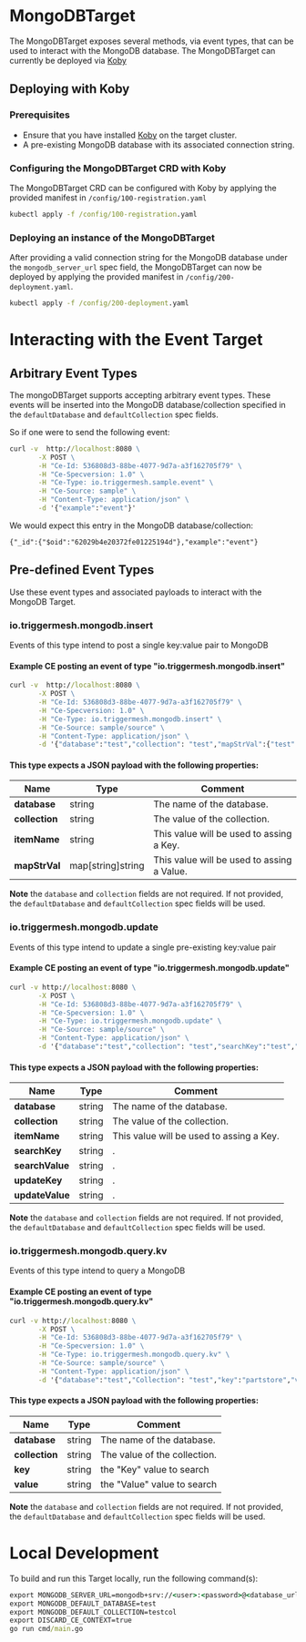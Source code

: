 # MongoDBTarget

The MongoDBTarget exposes several methods, via event types, that can be used to interact with the MongoDB database.
The MongoDBTarget can currently be deployed via [Koby](https://github.com/triggermesh/koby)

## Deploying with Koby

### Prerequisites
* Ensure that you have installed [Koby](https://github.com/triggermesh/koby) on the target cluster.
* A pre-existing MongoDB database with its associated connection string.

### Configuring the MongoDBTarget CRD with Koby
The MongoDBTarget CRD can be configured with Koby by applying the provided manifest in `/config/100-registration.yaml`
```cmd
kubectl apply -f /config/100-registration.yaml
```

### Deploying an instance of the MongoDBTarget
After providing a valid connection string for the MongoDB database under the `mongodb_server_url` spec field,
the MongoDBTarget can now be deployed by applying the provided manifest in `/config/200-deployment.yaml`.
```cmd
kubectl apply -f /config/200-deployment.yaml
```

# Interacting with the Event Target

## Arbitrary Event Types
The mongoDBTarget supports accepting arbitrary event types. These events will be inserted into the MongoDB database/collection specified in the `defaultDatabase` and `defaultCollection` spec fields.

So if one were to send the following event:

```cmd
curl -v  http://localhost:8080 \
       -X POST \
       -H "Ce-Id: 536808d3-88be-4077-9d7a-a3f162705f79" \
       -H "Ce-Specversion: 1.0" \
       -H "Ce-Type: io.triggermesh.sample.event" \
       -H "Ce-Source: sample" \
       -H "Content-Type: application/json" \
       -d '{"example":"event"}'

```

We would expect this entry in the MongoDB database/collection:
```
{"_id":{"$oid":"62029b4e20372fe01225194d"},"example":"event"}
```

## Pre-defined Event Types
Use these event types and associated payloads to interact with the MongoDB Target.

### io.triggermesh.mongodb.insert

Events of this type intend to post a single key:value pair to MongoDB

#### Example CE posting an event of type "io.triggermesh.mongodb.insert"


```cmd
curl -v  http://localhost:8080 \
       -X POST \
       -H "Ce-Id: 536808d3-88be-4077-9d7a-a3f162705f79" \
       -H "Ce-Specversion: 1.0" \
       -H "Ce-Type: io.triggermesh.mongodb.insert" \
       -H "Ce-Source: sample/source" \
       -H "Content-Type: application/json" \
       -d '{"database":"test","collection": "test","mapStrVal":{"test":"testdd1","test2":"test3"}}'
```


#### This type expects a JSON payload with the following properties:

| Name  |  Type |  Comment |
|---|---|---|
| **database** | string | The name of the database.  |
| **collection** | string | The value of the collection. |
| **itemName** | string | This value will be used to assing a Key.  |
| **mapStrVal** | map[string]string | This value will be used to assing a Value. |

**Note** the `database` and `collection` fields are not required. If not provided, the `defaultDatabase` and `defaultCollection` spec fields will be used.

### io.triggermesh.mongodb.update

Events of this type intend to update a single pre-existing key:value pair

#### Example CE posting an event of type "io.triggermesh.mongodb.update"

```cmd
curl -v http://localhost:8080 \
       -X POST \
       -H "Ce-Id: 536808d3-88be-4077-9d7a-a3f162705f79" \
       -H "Ce-Specversion: 1.0" \
       -H "Ce-Type: io.triggermesh.mongodb.update" \
       -H "Ce-Source: sample/source" \
       -H "Content-Type: application/json" \
       -d '{"database":"test","collection": "test","searchKey":"test","searchValue":"testdd1","updateKey":"partstore","updateValue":"UP FOR GRABS"}'
```

#### This type expects a JSON payload with the following properties:

| Name  |  Type |  Comment |
|---|---|---|
| **database** | string | The name of the database.  |
| **collection** | string | The value of the collection. |
| **itemName** | string | This value will be used to assing a Key.  |
| **searchKey** | string | . |
| **searchValue** | string | .  |
| **updateKey** | string | .  |
| **updateValue** | string |. |

**Note** the `database` and `collection` fields are not required. If not provided, the `defaultDatabase` and `defaultCollection` spec fields will be used.

### io.triggermesh.mongodb.query.kv

Events of this type intend to query a MongoDB

#### Example CE posting an event of type "io.triggermesh.mongodb.query.kv"

```cmd
curl -v http://localhost:8080 \
       -X POST \
       -H "Ce-Id: 536808d3-88be-4077-9d7a-a3f162705f79" \
       -H "Ce-Specversion: 1.0" \
       -H "Ce-Type: io.triggermesh.mongodb.query.kv" \
       -H "Ce-Source: sample/source" \
       -H "Content-Type: application/json" \
       -d '{"database":"test","Collection": "test","key":"partstore","value":"UP FOR GRABS"}'
```

#### This type expects a JSON payload with the following properties:

| Name  |  Type |  Comment |
|---|---|---|
| **database** | string | The name of the database.  |
| **collection** | string | The value of the collection. |
| **key** | string | the "Key" value to search  |
| **value** | string | the "Value" value to search |

**Note** the `database` and `collection` fields are not required. If not provided, the `defaultDatabase` and `defaultCollection` spec fields will be used.


# Local Development

To build and run this Target locally, run the following command(s):

```cmd
export MONGODB_SERVER_URL=mongodb+srv://<user>:<password>@<database_url>/myFirstDatabase
export MONGODB_DEFAULT_DATABASE=test
export MONGODB_DEFAULT_COLLECTION=testcol
export DISCARD_CE_CONTEXT=true
go run cmd/main.go
```
